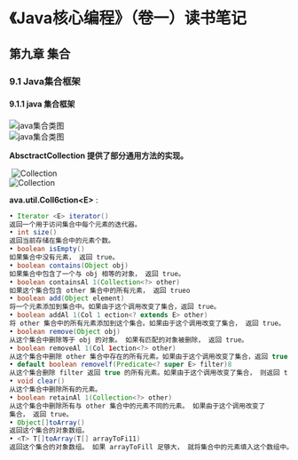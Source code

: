 # 《Java核心编程》（卷一）读书笔记

## 第九章 集合

### 9.1 Java集合框架

#### 9.1.1 java 集合框架

![java集合类图](D:\学习笔记\picture\java集合类图.png)</br>![java集合类图](https://github.com/heibaiying/LearningNotes/blob/master/picture/java集合类图.png)

**AbsctractCollection 提供了部分通用方法的实现。**

​                                                                         ![Collection](D:\学习笔记\picture\Collection.png)</br>![Collection](https://github.com/heibaiying/LearningNotes/blob/master/picture/Collection.png)

**ava.util.Coll6ction\<E>**  :

```java
• Iterator <E> iterator()
返回一个用于访问集合中每个元素的迭代器。
• int size()
返回当前存储在集合中的元素个数。
• boolean isEmpty()
如果集合中没有元素， 返回 true。
• boolean contains(Object obj)
如果集合中包含了一个与 obj 相等的对象， 返回 true。
• boolean containsAl 1(Collection<?> other)
如果这个集合包含 other 集合中的所有元素， 返回 trueo
• boolean add(Object element)
将一个元素添加到集合中。如果由于这个调用改变了集合，返回 true。
• boolean addAl 1(Col 1 ection<? extends E> other)
将 other 集合中的所有元素添加到这个集合。如果由于这个调用改变了集合， 返回 true。
• boolean remove(Object obj)
从这个集合中删除等于 obj 的对象。 如果有匹配的对象被删除， 返回 true。
• boolean removeAl 1(Col 1ection<?> other)
从这个集合中删除 other 集合中存在的所有元素。如果由于这个调用改变了集合，返回 true 。
• default boolean removelf(Predicate<? super E> filter)8
从这个集合删除 filter 返回 true 的所有元素。如果由于这个调用改变了集合， 则返回 true。
• void clear()
从这个集合中删除所有的元素。
• boolean retainAl 1(Collection<?> other)
从这个集合中删除所有与 other 集合中的元素不同的元素。 如果由于这个调用改变了
集合， 返回 true。
• Object[]toArray()
返回这个集合的对象数组。
• <T> T[]toArray(T[] arrayToFi11)
返回这个集合的对象数组。 如果 arrayToFill 足够大， 就将集合中的元素填入这个数组中。剩余空间填补 null ; 否则， 分配一个新数组， 其成员类型与 arrayToFill 的成员类型相同， 其长度等于集合的大小， 并填充集合元素。
```



